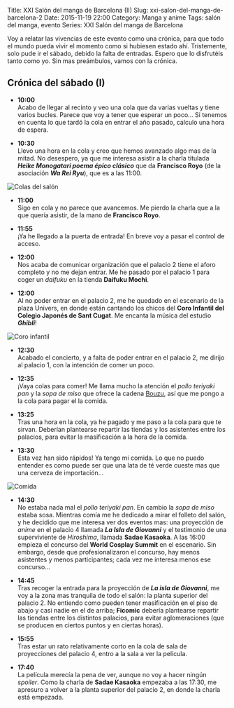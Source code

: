 Title: XXI Salón del manga de Barcelona (II)
Slug: xxi-salon-del-manga-de-barcelona-2
Date: 2015-11-19 22:00
Category: Manga y anime
Tags: salón del manga, evento
Series: XXI Salón del manga de Barcelona



Voy a relatar las vivencias de este evento como una crónica, para que todo el mundo pueda vivir el momento como si hubiesen estado ahí. Tristemente, solo pude ir el sábado, debido la falta de entradas. Espero que lo disfrutéis tanto como yo. Sin mas preámbulos, vamos con la crónica.

## Crónica del sábado (I)

* **10:00**  
Acabo de llegar al recinto y veo una cola que da varias vueltas y tiene varios bucles. Parece que voy a tener que esperar un poco... Si tenemos en cuenta lo que tardó la cola en entrar el año pasado, calculo una hora de espera.

* **10:30**  
Llevo una hora en la cola y creo que hemos avanzado algo mas de la mitad. No desespero, ya que me interesa asistir a la charla titulada ***Heike Monogatari poema épico clásico*** que da **Francisco Royo** (de la asociación ***Wa Rei Ryu***), que es a las 11:00.

![Colas del salón]({filename}/images/colas-salon-manga-barcelona-2015.jpg)

* **11:00**  
Sigo en cola y no parece que avancemos. Me pierdo la charla que a la que quería asistir, de la mano de **Francisco Royo**.

* **11:55**  
¡Ya he llegado a la puerta de entrada! En breve voy a pasar el control de acceso.

* **12:00**  
Nos acaba de comunicar organización que el palacio 2 tiene el aforo completo y no me dejan entrar. Me he pasado por el palacio 1 para coger un *daifuku* en la tienda **Daifuku Mochi**.

* **12:00**  
Al no poder entrar en el palacio 2, me he quedado en el escenario de la plaza Univers, en donde están cantando los chicos del **Coro Infantil del Colegio Japonés de Sant Cugat**. Me encanta la música del estudio ***Ghibli***!

![Coro infantil]({filename}/images/coro-ghibli-salon-manga-barcelona-2015.jpg)

* **12:30**  
Acabado el concierto, y a falta de poder entrar en el palacio 2, me dirijo al palacio 1, con la intención de comer un poco.

* **12:35**  
¡Vaya colas para comer! Me llama mucho la atención el *pollo teriyaki pan* y la *sopa de miso* que ofrece la cadena [Bouzu](http://www.bouzu.es/), así que me pongo a la cola para pagar el la comida.

* **13:25**  
Tras una hora en la cola, ya he pagado y me paso a la cola para que te sirvan. Deberían plantearse repartir las tiendas y los asistentes entre los palacios, para evitar la masificación a la hora de la comida.

* **13:30**  
Esta vez han sido rápidos! Ya tengo mi comida. Lo que no puedo entender es como puede ser que una lata de té verde cueste mas que una cerveza de importación...

![Comida]({filename}/images/comida-salon-manga-barcelona-2015.jpg)

* **14:30**  
No estaba nada mal el *pollo teriyaki pan*. En cambio la *sopa de miso* estaba sosa. Mientras comía me he dedicado a mirar el folleto del salón, y he decidido que me interesa ver dos eventos mas: una proyección de *anime* en el palacio 4 llamada ***La Isla de Giovanni*** y el testimonio de una superviviente de *Hiroshima*, llamada **Sadae Kasaoka**. A las 16:00 empieza el concurso del **World Cosplay Summit** en el escenario. Sin embargo, desde que profesionalizaron el concurso, hay menos asistentes y menos participantes; cada vez me interesa menos ese concurso...

* **14:45**  
Tras recoger la entrada para la proyección de ***La isla de Giovanni***, me voy a la zona mas tranquila de todo el salón: la planta superior del palacio 2. No entiendo como pueden tener masificación en el piso de abajo y casi nadie en el de arriba; **Ficomic** debería plantearse repartir las tiendas entre los distintos palacios, para evitar aglomeraciones (que se producen en ciertos puntos y en ciertas horas).

* **15:55**  
Tras estar un rato relativamente corto en la cola de sala de proyecciones del palacio 4, entro a la sala a ver la película.

* **17:40**  
La película merecía la pena de ver, aunque no voy a hacer ningún *spoiler*. Como la charla de **Sadae Kasaoka** empezaba a las 17:30, me apresuro a volver a la planta superior del palacio 2, en donde la charla está empezada.
